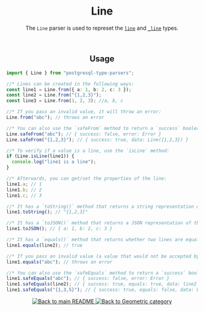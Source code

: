 <h1 align="center">
	Line
</h1>
<p align="center">
  The <code>Line</code> parser is used to represet the <a href="https://www.postgresql.org/docs/current/datatype-geometric.html#DATATYPE-LINE"><code>line</code></a> and <a href="https://www.postgresql.org/docs/current/datatype-geometric.html#DATATYPE-LINE"><code>_line</code></a> types.
</p>
<br/>

<!-- Usage -->
<h2 align="center">
	Usage
</h2>

```ts
import { Line } from "postgresql-type-parsers";

//* Lines can be created in the following ways:
const line1 = Line.from({ a: 1, b: 2, c: 3 });
const line2 = Line.from("{1,2,3}");
const line3 = Line.from(1, 2, 3); //a, b, c

//* If you pass an invalid value, it will throw an error:
Line.from("abc"); // throws an error

//* You can also use the `safeFrom` method to return a `success` boolean instead of throwing an error:
Line.safeFrom("abc"); // { success: false, error: Error }
Line.safeFrom("{1,2,3}"); // { success: true, data: Line({1,2,3}) }

//* To verify if a value is a line, use the `isLine` method:
if (Line.isLine(line1)) {
  console.log("line1 is a line");
}

//* Afterwards, you can get/set the properties of the line:
line1.a; // 1
line1.b; // 2
line1.c; // 3

//* It has a `toString()` method that returns a string representation of the line:
line1.toString(); // "{1,2,3}"

//* It has a `toJSON()` method that returns a JSON representation of the line:
line1.toJSON(); // { a: 1, b: 2, c: 3 }

//* It has a `equals()` method that returns whether two lines are equal:
line1.equals(line2); // true

//* If you pass an invalid value (a value that would not be accepted by the `from` method), it will throw an error:
line1.equals("abc"); // throws an error

//* You can also use the `safeEquals` method to return a `success` boolean instead of throwing an error:
line1.safeEquals("abc"); // { success: false, error: Error }
line1.safeEquals(line2); // { success: true, equals: true, data: line2 }
line1.safeEquals("{1,3,5}"); // { success: true, equals: false, data: Line({1,3,5}) }
```

<p align="center">
  <!-- Back to main README button -->
  <a href="../../README.md">
    <img src="https://img.shields.io/badge/-Back%20to%20main%20README-blue" alt="Back to main README" />
  </a>
  <!-- Back to category button -->
  <a href="./Geometric.md">
    <img src="https://img.shields.io/badge/-Back%20to%20Geometric%20category-blue" alt="Back to Geometric category" />
  </a>
</p>